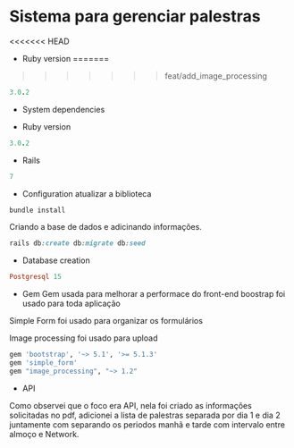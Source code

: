 # Sistema para gerenciar palestras

<<<<<<< HEAD
* Ruby version
=======
>>>>>>> feat/add_image_processing

```ruby
3.0.2
```

* System dependencies

* Ruby version

```ruby
3.0.2
```
* Rails
```ruby
7
```


* Configuration
atualizar a biblioteca
```ruby
bundle install 
```
Criando a base de dados e adicinando informações.
```ruby
rails db:create db:migrate db:seed
```


* Database creation
```ruby
Postgresql 15
```

* Gem
Gem usada para melhorar a performace do front-end
boostrap foi usado para toda aplicação

Simple Form foi usado para organizar os formulários

Image processing foi usado para upload
```ruby
gem 'bootstrap', '~> 5.1', '>= 5.1.3'
gem 'simple_form'
gem "image_processing", "~> 1.2"
```
* API

Como observei que o foco era API, nela foi criado as informações solicitadas no pdf, adicionei a lista de palestras separada por dia 1 e dia 2
juntamente com separando os periodos manhã e tarde com intervalo entre almoço e Network.
